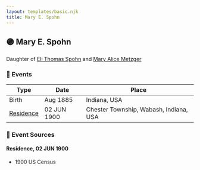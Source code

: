 ```yaml
---
layout: templates/basic.njk
title: Mary E. Spohn
---
```

## 🟣 Mary E. Spohn

Daughter of [Eli Thomas Spohn](/people/9/9010973) and [Mary Alice Metzger](/people/3/36824832)

### 📆 Events

Type | Date | Place
------ | ------ | ------
Birth | Aug 1885 | Indiana, USA
[Residence](#event-2a51246b-a8a1-4d63-8d3b-5d84ad00c60c) | 02 JUN 1900 | Chester Township, Wabash, Indiana, USA

### 📰 Event Sources

#### <a id="event-2a51246b-a8a1-4d63-8d3b-5d84ad00c60c"></a> Residence, 02 JUN 1900
* 1900 US Census
